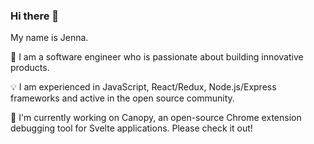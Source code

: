 ### Hi there 👋

My name is Jenna.

👾 I am a software engineer who is passionate about building innovative products.

💡 I am experienced in JavaScript, React/Redux, Node.js/Express frameworks and active in the open source community.


🌳 I'm currently working on Canopy, an open-source Chrome extension debugging tool for Svelte applications. Please check it out!

<!--👾
**unbiya/unbiya** is a ✨ _special_ ✨ repository because its `README.md` (this file) appears on your GitHub profile.

Here are some ideas to get you started:

- 🔭 I’m currently working on ...
- 🌱 I’m currently learning ...
- 👯 I’m looking to collaborate on ...
- 🤔 I’m looking for help with ...
- 💬 Ask me about ...
- 📫 How to reach me: ...
- 😄 Pronouns: ...
- ⚡ Fun fact: ...
-->

